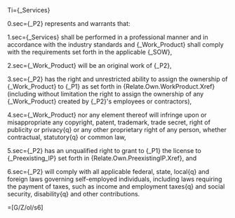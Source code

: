 Ti={_Services}

0.sec={_P2} represents and warrants that:

1.sec={_Services} shall be performed in a professional manner and in accordance with the industry standards and {_Work_Product} shall comply with the requirements set forth in the applicable {_SOW},

2.sec={_Work_Product} will be an original work of {_P2},

3.sec={_P2} has the right and unrestricted ability to assign the ownership of {_Work_Product} to {_P1} as set forth in {Relate.Own.WorkProduct.Xref} (including without limitation the right to assign the ownership of any {_Work_Product} created by {_P2}'s employees or contractors),

4.sec={_Work_Product} nor any element thereof will infringe upon or misappropriate any copyright, patent, trademark, trade secret, right of publicity or privacy{q} or any other proprietary right of any person, whether contractual, statutory{q} or common law,

5.sec={_P2} has an unqualified right to grant to {_P1} the license to {_Preexisting_IP} set forth in {Relate.Own.PreexistingIP.Xref}, and

6.sec={_P2} will comply with all applicable federal, state, local{q} and foreign laws governing self-employed individuals, including laws requiring the payment of taxes, such as income and employment taxes{q} and social security, disability{q} and other contributions.

=[G/Z/ol/s6]

